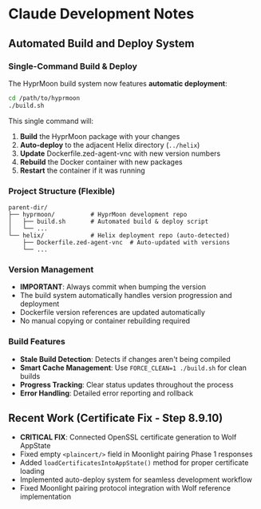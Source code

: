 # Claude Development Notes

## Automated Build and Deploy System

### Single-Command Build & Deploy
The HyprMoon build system now features **automatic deployment**:

```bash
cd /path/to/hyprmoon
./build.sh
```

This single command will:
1. **Build** the HyprMoon package with your changes
2. **Auto-deploy** to the adjacent Helix directory (`../helix`)
3. **Update** Dockerfile.zed-agent-vnc with new version numbers
4. **Rebuild** the Docker container with new packages
5. **Restart** the container if it was running

### Project Structure (Flexible)
```
parent-dir/
├── hyprmoon/          # HyprMoon development repo
│   ├── build.sh       # Automated build & deploy script
│   └── ...
└── helix/             # Helix deployment repo (auto-detected)
    ├── Dockerfile.zed-agent-vnc  # Auto-updated with versions
    └── ...
```

### Version Management
- **IMPORTANT**: Always commit when bumping the version
- The build system automatically handles version progression and deployment
- Dockerfile version references are updated automatically
- No manual copying or container rebuilding required

### Build Features
- **Stale Build Detection**: Detects if changes aren't being compiled
- **Smart Cache Management**: Use `FORCE_CLEAN=1 ./build.sh` for clean builds
- **Progress Tracking**: Clear status updates throughout the process
- **Error Handling**: Detailed error reporting and rollback

## Recent Work (Certificate Fix - Step 8.9.10)
- **CRITICAL FIX**: Connected OpenSSL certificate generation to Wolf AppState
- Fixed empty `<plaincert/>` field in Moonlight pairing Phase 1 responses
- Added `loadCertificatesIntoAppState()` method for proper certificate loading
- Implemented auto-deploy system for seamless development workflow
- Fixed Moonlight pairing protocol integration with Wolf reference implementation